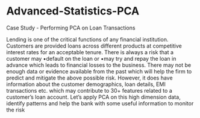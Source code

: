 # Advanced-Statistics-PCA
Case Study - Performing PCA on Loan Transactions

Lending is one of the critical functions of any financial institution. Customers are provided loans across different products at competitive interest rates for an acceptable tenure. There is always a risk that a customer may •default on the loan or •may try and repay the loan in advance which leads to financial losses to the business. There may not be enough data or evidence available from the past which will help the firm to predict and mitigate the above possible risk. However, it does have information about the customer demographics, loan details, EMI transactions etc. which may contribute to 30+ features related to a customer’s loan account. Let’s apply PCA on this high dimension data, identify patterns and help the bank with some useful information to monitor the risk

